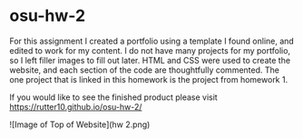 # osu-hw-2
For this assignment I created a portfolio using a template I found online, and edited to work for my content. I do not have many projects for my portfolio, so I left filler images to fill out later. HTML and CSS were used to create the website, and each section of the code are thoughtfully commented. The one project that is linked in this homework is the project from homework 1.

If you would like to see the finished product please visit https://rutter10.github.io/osu-hw-2/

![Image of Top of Website](hw 2.png)
